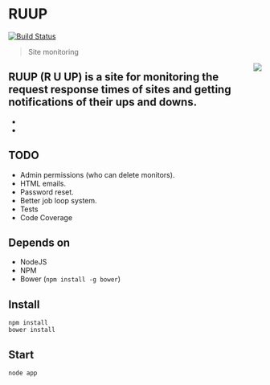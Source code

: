 # RUUP

[![Build Status](https://travis-ci.org/wookoouk/ruup.svg?branch=master)](https://travis-ci.org/wookoouk/ruup)

> Site monitoring

<img align="right" src="https://raw.githubusercontent.com/wookoouk/ruup/master/public/img/logo.png">

RUUP (R U UP) is a site for monitoring the request response times of sites and getting notifications of their ups and downs.    
-    
-    
-    

## TODO
* Admin permissions (who can delete monitors).
* HTML emails.
* Password reset.
* Better job loop system.
* Tests
* Code Coverage

## Depends on
* NodeJS
* NPM
* Bower (`npm install -g bower`)

## Install
```
npm install
bower install
```

## Start
```
node app
```